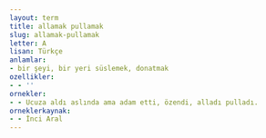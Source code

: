 ```yaml
---
layout: term
title: allamak pullamak
slug: allamak-pullamak
letter: A
lisan: Türkçe
anlamlar:
- bir şeyi, bir yeri süslemek, donatmak
ozellikler:
- - ''
ornekler:
- - Ucuza aldı aslında ama adam etti, özendi, alladı pulladı.
orneklerkaynak:
- - İnci Aral
---
```

